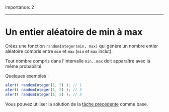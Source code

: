 importance: 2

---

# Un entier aléatoire de min à max

Créez une fonction `randomInteger(min, max)` qui génère un nombre entier aléatoire compris entre `min` et `max` (`min` et `max` inclut).

Tout nombre compris dans l'intervalle `min..max` doit apparaître avec la même probabilité.

Quelques exemples :

```js
alert( randomInteger(1, 5) ); // 1
alert( randomInteger(1, 5) ); // 3
alert( randomInteger(1, 5) ); // 5
```

Vous pouvez utiliser la solution de la [tâche précédente](info:task/random-min-max) comme base.
